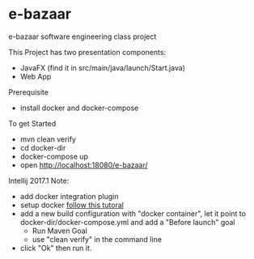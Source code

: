 # e-bazaar
e-bazaar software engineering class project

This Project has two presentation components:
  - JavaFX (find it in src/main/java/launch/Start.java)
  - Web App


Prerequisite
  - install docker and docker-compose

To get Started
  - mvn clean verify
  - cd docker-dir
  - docker-compose up
  - open [http://localhost:18080/e-bazaar/](http://localhost:18080/e-bazaar/)

Intellij 2017.1 Note:
  * add docker integration plugin
  * setup docker [follow this tutoral](https://www.jetbrains.com/help/idea/docker.html)
  * add a new build configuration with "docker container", let it point to docker-dir/docker-compose.yml and add a "Before launch" goal
      * Run Maven Goal
      * use "clean verify" in the command line
  * click "Ok" then run it.
